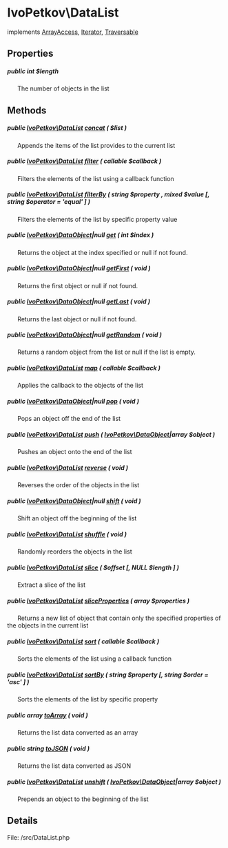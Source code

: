 # IvoPetkov\DataList

implements [ArrayAccess](http://php.net/manual/en/class.arrayaccess.php), [Iterator](http://php.net/manual/en/class.iterator.php), [Traversable](http://php.net/manual/en/class.traversable.php)

## Properties

##### public int $length

&nbsp;&nbsp;&nbsp;&nbsp;&nbsp;&nbsp;The number of objects in the list

## Methods

##### public [IvoPetkov\DataList](ivopetkov.datalist.class.md) [concat](ivopetkov.datalist.concat.method.md) ( $list )

&nbsp;&nbsp;&nbsp;&nbsp;&nbsp;&nbsp;Appends the items of the list provides to the current list

##### public [IvoPetkov\DataList](ivopetkov.datalist.class.md) [filter](ivopetkov.datalist.filter.method.md) ( callable $callback )

&nbsp;&nbsp;&nbsp;&nbsp;&nbsp;&nbsp;Filters the elements of the list using a callback function

##### public [IvoPetkov\DataList](ivopetkov.datalist.class.md) [filterBy](ivopetkov.datalist.filterby.method.md) ( string $property , mixed $value [, string $operator = 'equal' ] )

&nbsp;&nbsp;&nbsp;&nbsp;&nbsp;&nbsp;Filters the elements of the list by specific property value

##### public [IvoPetkov\DataObject](ivopetkov.dataobject.class.md)|null [get](ivopetkov.datalist.get.method.md) ( int $index )

&nbsp;&nbsp;&nbsp;&nbsp;&nbsp;&nbsp;Returns the object at the index specified or null if not found.

##### public [IvoPetkov\DataObject](ivopetkov.dataobject.class.md)|null [getFirst](ivopetkov.datalist.getfirst.method.md) ( void )

&nbsp;&nbsp;&nbsp;&nbsp;&nbsp;&nbsp;Returns the first object or null if not found.

##### public [IvoPetkov\DataObject](ivopetkov.dataobject.class.md)|null [getLast](ivopetkov.datalist.getlast.method.md) ( void )

&nbsp;&nbsp;&nbsp;&nbsp;&nbsp;&nbsp;Returns the last object or null if not found.

##### public [IvoPetkov\DataObject](ivopetkov.dataobject.class.md)|null [getRandom](ivopetkov.datalist.getrandom.method.md) ( void )

&nbsp;&nbsp;&nbsp;&nbsp;&nbsp;&nbsp;Returns a random object from the list or null if the list is empty.

##### public [IvoPetkov\DataList](ivopetkov.datalist.class.md) [map](ivopetkov.datalist.map.method.md) ( callable $callback )

&nbsp;&nbsp;&nbsp;&nbsp;&nbsp;&nbsp;Applies the callback to the objects of the list

##### public [IvoPetkov\DataObject](ivopetkov.dataobject.class.md)|null [pop](ivopetkov.datalist.pop.method.md) ( void )

&nbsp;&nbsp;&nbsp;&nbsp;&nbsp;&nbsp;Pops an object off the end of the list

##### public [IvoPetkov\DataList](ivopetkov.datalist.class.md) [push](ivopetkov.datalist.push.method.md) ( [IvoPetkov\DataObject](ivopetkov.dataobject.class.md)|array $object )

&nbsp;&nbsp;&nbsp;&nbsp;&nbsp;&nbsp;Pushes an object onto the end of the list

##### public [IvoPetkov\DataList](ivopetkov.datalist.class.md) [reverse](ivopetkov.datalist.reverse.method.md) ( void )

&nbsp;&nbsp;&nbsp;&nbsp;&nbsp;&nbsp;Reverses the order of the objects in the list

##### public [IvoPetkov\DataObject](ivopetkov.dataobject.class.md)|null [shift](ivopetkov.datalist.shift.method.md) ( void )

&nbsp;&nbsp;&nbsp;&nbsp;&nbsp;&nbsp;Shift an object off the beginning of the list

##### public [IvoPetkov\DataList](ivopetkov.datalist.class.md) [shuffle](ivopetkov.datalist.shuffle.method.md) ( void )

&nbsp;&nbsp;&nbsp;&nbsp;&nbsp;&nbsp;Randomly reorders the objects in the list

##### public [IvoPetkov\DataList](ivopetkov.datalist.class.md) [slice](ivopetkov.datalist.slice.method.md) ( $offset [, NULL $length ] )

&nbsp;&nbsp;&nbsp;&nbsp;&nbsp;&nbsp;Extract a slice of the list

##### public [IvoPetkov\DataList](ivopetkov.datalist.class.md) [sliceProperties](ivopetkov.datalist.sliceproperties.method.md) ( array $properties )

&nbsp;&nbsp;&nbsp;&nbsp;&nbsp;&nbsp;Returns a new list of object that contain only the specified properties of the objects in the current list

##### public [IvoPetkov\DataList](ivopetkov.datalist.class.md) [sort](ivopetkov.datalist.sort.method.md) ( callable $callback )

&nbsp;&nbsp;&nbsp;&nbsp;&nbsp;&nbsp;Sorts the elements of the list using a callback function 

##### public [IvoPetkov\DataList](ivopetkov.datalist.class.md) [sortBy](ivopetkov.datalist.sortby.method.md) ( string $property [, string $order = 'asc' ] )

&nbsp;&nbsp;&nbsp;&nbsp;&nbsp;&nbsp;Sorts the elements of the list by specific property

##### public array [toArray](ivopetkov.datalist.toarray.method.md) ( void )

&nbsp;&nbsp;&nbsp;&nbsp;&nbsp;&nbsp;Returns the list data converted as an array

##### public string [toJSON](ivopetkov.datalist.tojson.method.md) ( void )

&nbsp;&nbsp;&nbsp;&nbsp;&nbsp;&nbsp;Returns the list data converted as JSON

##### public [IvoPetkov\DataList](ivopetkov.datalist.class.md) [unshift](ivopetkov.datalist.unshift.method.md) ( [IvoPetkov\DataObject](ivopetkov.dataobject.class.md)|array $object )

&nbsp;&nbsp;&nbsp;&nbsp;&nbsp;&nbsp;Prepends an object to the beginning of the list

## Details

File: /src/DataList.php

